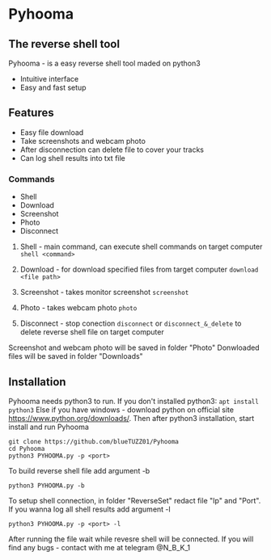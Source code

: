 # Pyhooma
## The reverse shell tool

Pyhooma - is a easy reverse shell tool maded on python3

- Intuitive interface
- Easy and fast setup

## Features

- Easy file download
- Take screenshots and webcam photo
- After disconnection can delete file to cover your tracks
- Can log shell results into txt file


### Commands
- Shell
- Download
- Screenshot
- Photo
- Disconnect
1. Shell - main command, can execute shell commands on target computer
```shell <command> ``` 

2. Download - for download specified files from target computer
```download <file path>```

3. Screenshot - takes monitor screenshot
```screenshot```

4. Photo - takes webcam photo
```photo```

5. Disconnect - stop conection
```disconnect```
      or
```disconnect_&_delete```
to delete reverse shell file on target computer

Screenshot and webcam photo will be saved in folder "Photo"
Donwloaded files will be saved in folder "Downloads"

## Installation
Pyhooma needs python3 to run.
If you don't installed python3:
```apt install python3```
Else if you have windows - download python on official site 
https://www.python.org/downloads/.
Then after python3 installation, start install and run Pyhooma
```
git clone https://github.com/blueTUZZ01/Pyhooma
cd Pyhooma
python3 PYHOOMA.py -p <port>
```
To build reverse shell file add argument -b
```
python3 PYHOOMA.py -b
```
To setup shell connection, in folder "ReverseSet" redact file "Ip" and "Port".
If you wanna log all shell results add argument -l
```
python3 PYHOOMA.py -p <port> -l
```
After running the file wait while revesre shell will be connected.
If you will find any bugs - contact with me at telegram
@N_B_K_1
